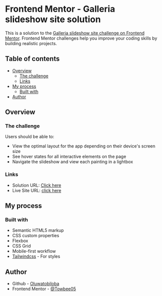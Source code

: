 # Frontend Mentor - Galleria slideshow site solution

This is a solution to the [Galleria slideshow site challenge on Frontend Mentor](https://www.frontendmentor.io/challenges/galleria-slideshow-site-tEA4pwsa6). Frontend Mentor challenges help you improve your coding skills by building realistic projects.

## Table of contents

- [Overview](#overview)
  - [The challenge](#the-challenge)
  - [Links](#links)
- [My process](#my-process)
  - [Built with](#built-with)
- [Author](#author)


## Overview

### The challenge

Users should be able to:

- View the optimal layout for the app depending on their device's screen size
- See hover states for all interactive elements on the page
- Navigate the slideshow and view each painting in a lightbox

### Links

- Solution URL: [Click here](https://candid-caramel-13aacd.netlify.app/)
- Live Site URL: [click here](https://github.com/Towbee05/frontendmentor/tree/main/gallery)

## My process

### Built with

- Semantic HTML5 markup
- CSS custom properties
- Flexbox
- CSS Grid
- Mobile-first workflow
- [Tailwindcss](https://tailwindcss.com/) - For styles

## Author

- Github - [Oluwatobiloba](https://github.com/Towbee05/)
- Frontend Mentor - [@Towbee05](https://www.frontendmentor.io/profile/Towbee05)
